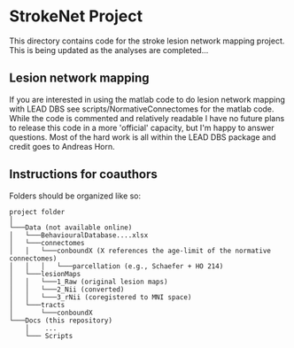 # StrokeNet Project
This directory contains code for the stroke lesion network mapping project. This is being updated as the analyses are completed...

## Lesion network mapping
If you are interested in using the matlab code to do lesion network mapping with LEAD DBS see scripts/NormativeConnectomes for the matlab code. While the code is commented and relatively readable I have no future plans to release this code in a more 'official' capacity, but I'm happy to answer questions. Most of the hard work is all within the LEAD DBS package and credit goes to Andreas Horn.

## Instructions for coauthors
Folders should be organized like so:
```
project folder 
│
└───Data (not available online)
│   └───BehaviouralDatabase....xlsx
│   └───connectomes
│   │   └───conboundX (X references the age-limit of the normative connectomes)
│   │   │   └───parcellation (e.g., Schaefer + HO 214)
│   └───lesionMaps
│   │   └───1_Raw (original lesion maps)
│   │   └───2_Nii (converted)
│   │   └───3_rNii (coregistered to MNI space)
│   └───tracts
│       └───conboundX 
└───Docs (this repository)
    │    ...
    └─── Scripts
```
